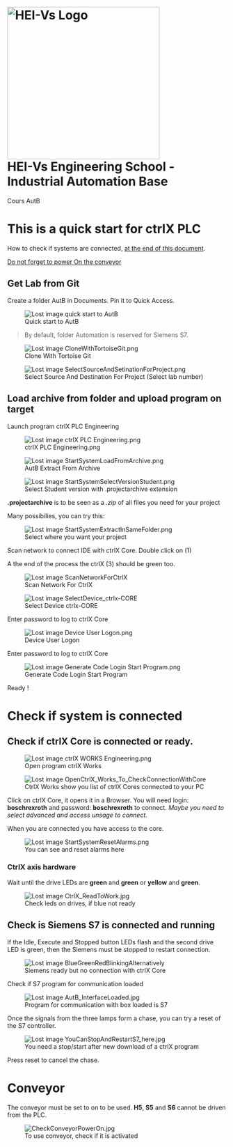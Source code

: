 <h1 align="left">
  <br>
  <img src="./img/hei-en.png" alt="HEI-Vs Logo" width="350">
  <br>
  HEI-Vs Engineering School - Industrial Automation Base
  <br>
</h1>

Cours AutB

# This is a quick start for ctrlX PLC

How to check if systems are connected, [at the end of this document](#check-if-system-is-connected).

[Do not forget to power On the conveyor](#conveyor)

## Get Lab from Git

Create a folder AutB in Documents.
Pin it to Quick Access.

<figure>
    <img src="./img/QuickAccessToAutB.png"
         alt="Lost image quick start to AutB">
    <figcaption>Quick start to AutB</figcaption>
</figure>

> By default, folder Automation is reserved for Siemens S7.


<figure>
    <img src="./img/CloneWithTortoiseGit.png"
         alt="Lost image CloneWithTortoiseGit.png">
    <figcaption>Clone With Tortoise Git</figcaption>
</figure>

<figure>
    <img src="./img/SelectSourceAndSetinationForProject.png"
         alt="Lost image SelectSourceAndSetinationForProject.png">
    <figcaption>Select Source And Destination For Project (Select lab number)</figcaption>
</figure>


## Load archive from folder and upload program on target

Launch program ctrlX PLC Engineering

<figure>
    <img src="./img/ctrlX PLC Engineering.png"
         alt="Lost image ctrlX PLC Engineering.png">
    <figcaption>ctrlX PLC Engineering.png</figcaption>
</figure>

<figure>
    <img src="./img/StartSystemLoadFromArchive.png"
         alt="Lost image StartSystemLoadFromArchive.png">
    <figcaption>AutB Extract From Archive</figcaption>
</figure>

<figure>
    <img src="./img/StartSystemSelectVersionStudent.png"
         alt="Lost image StartSystemSelectVersionStudent.png">
    <figcaption>Select Student version with .projectarchive extension</figcaption>
</figure>

**.projectarchive** is to be seen as a *.zip* of all files you need for your project

Many possibilies, you can try this:
<figure>
    <img src="./img/StartSystemExtractInSameFolder.png"
         alt="Lost image StartSystemExtractInSameFolder.png">
    <figcaption>Select where you want your project</figcaption>
</figure>

Scan network to connect IDE with ctrlX Core.
Double click on (1)

A the end of the process the ctrlX (3) should be green too.

<figure>
    <img src="./img/ScanNetworkForCtrlX.png"
         alt="Lost image ScanNetworkForCtrlX">
    <figcaption>Scan Network For CtrlX</figcaption>
</figure>

<figure>
    <img src="./img/SelectDevice_ctrlx-CORE.png"
         alt="Lost image SelectDevice_ctrlx-CORE">
    <figcaption>Select Device ctrlx-CORE</figcaption>
</figure>

Enter password to log to ctrlX Core
<figure>
    <img src="./img/Device User Logon.png"
         alt="Lost image Device User Logon.png">
    <figcaption>Device User Logon</figcaption>
</figure>

Enter password to log to ctrlX Core
<figure>
    <img src="./img/Generate Code Login Start Program.png"
         alt="Lost image Generate Code Login Start Program.png">
    <figcaption>Generate Code Login Start Program</figcaption>
</figure>

Ready !

# Check if system is connected

## Check if ctrlX Core is connected or ready.

<figure>
    <img src="./img/ctrlX WORKS Engineering.png"
         alt="Lost image ctrlX WORKS Engineering.png">
    <figcaption>Open program ctrlX Works</figcaption>
</figure>

<figure>
    <img src="./img/OpenCtrlX_Works_To_CheckConnectionWithCore.png"
         alt="Lost image OpenCtrlX_Works_To_CheckConnectionWithCore">
    <figcaption>CtrlX Works show you list of ctrlX Cores connected to your PC</figcaption>
</figure>

Click on ctrlX Core, it opens it in a Browser.
You will need login: **boschrexroth** and password: **boschrexroth** to connect.
*Maybe you need to select advanced and access unsage to connect.*

When you are connected you have access to the core.

<figure>
    <img src="./img/StartSystemResetAlarms.png"
         alt="Lost image StartSystemResetAlarms.png">
    <figcaption>You can see and reset alarms here</figcaption>
</figure>

### CtrlX axis hardware
Wait until the drive LEDs are **green** and **green** or **yellow** and **green**.

<figure>
    <img src="./img/CtrlX_ReadToWork.jpg"
         alt="Lost image CtrlX_ReadToWork.jpg">
    <figcaption>Check leds on drives, if blue not ready</figcaption>
</figure>

## Check is Siemens S7 is connected and running

If the Idle, Execute and Stopped button LEDs flash and the second drive LED is green, then the Siemens must be stopped to restart connection.

<figure>
    <img src="./img/BlueGreenRedBlinkingAlternatively.jpg"
         alt="Lost image BlueGreenRedBlinkingAlternatively">
    <figcaption>Siemens ready but no connection with ctrlX Core</figcaption>
</figure>

Check if S7 program for communication loaded
<figure>
    <img src="./img/AutB_InterfaceLoaded.jpg"
         alt="Lost image AutB_InterfaceLoaded.jpg">
    <figcaption>Program for communication with box loaded is S7</figcaption>
</figure>

Once the signals from the three lamps form a chase, you can try a reset of the S7 controller.

<figure>
    <img src="./img/YouCanStopAndRestartS7_here.jpg"
         alt="Lost image YouCanStopAndRestartS7_here.jpg">
    <figcaption>You need a stop/start after new download of a ctrlX program</figcaption>
</figure>

Press reset to cancel the chase.

# Conveyor
The conveyor must be set to on to be used. **H5**, **S5** and **S6** cannot be driven from the PLC.

<figure>
    <img src="./img/CheckConveyorPowerOn.jpg"
         alt="CheckConveyorPowerOn.jpg">
    <figcaption>To use conveyor, check if it is activated</figcaption>
</figure>